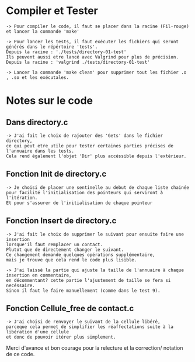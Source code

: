 # Compiler et Tester
    -> Pour compiler le code, il faut se placer dans la racine (Fil-rouge) et lancer la commande 'make'

    -> Pour lancer les tests, il faut exécuter les fichiers qui seront générés dans le répértoire 'tests'.
    Depuis la racine : './tests/directory-01-test'
    Ils peuvent aussi etre lancé avec Valgrind pour plus de précision.
    Depuis la racine : 'valgrind ./tests/directory-01-test'

    -> Lancer la commande 'make clean' pour supprimer tout les fichier .o , .so et les exécutales.


# Notes sur le code

## Dans directory.c
    -> J'ai fait le choix de rajouter des 'Gets' dans le fichier directory,
    ce qui peut etre utile pour tester certaines parties précises de l'annuaire dans les tests.
    Cela rend également l'objet 'Dir' plus accéssible depuis l'extérieur.

## Fonction Init de directory.c
    -> Je choisi de placer une sentinelle au debut de chaque liste chainée
    pour facilité l'initialisation des pointeurs qui serviront à l'itération.
    Et pour s'assurer de l'initialisation de chaque pointeur

## Fonction Insert de directory.c
    -> J'ai fait le choix de supprimer le suivant pour ensuite faire une insertion
    lorsque'il faut remplacer un contact.
    Plutot que de directement changer le suivant.
    Ce changement demande quelques opérations supplémentaire,
    mais je trouve que cela rend le code plus lisible.

    -> J'ai laissé la partie qui ajuste la taille de l'annuaire à chaque insertion en commentaire,
    en décommentant? cette partie l'ajustement de taille se fera si necéssaire.
    Sinon il faut le faire manuellement (comme dans le test 9).

## Fonction Cellule_free de contact.c
    -> J'ai choisi de renvoyer le suivant de la cellule libéré,
    parceque cela permet de simplifier les réaffectations suite à la libération d'une cellule
    et donc de pouvoir itérer plus simplement.



Merci d'avance et bon courage pour la relecture et la correction/ notation de ce code.